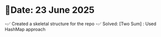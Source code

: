 # 🧠Date: 23 June 2025

-✅ Created a skeletal structure for the repo
-✅ Solved: 
	[Two Sum] : Used HashMap approach